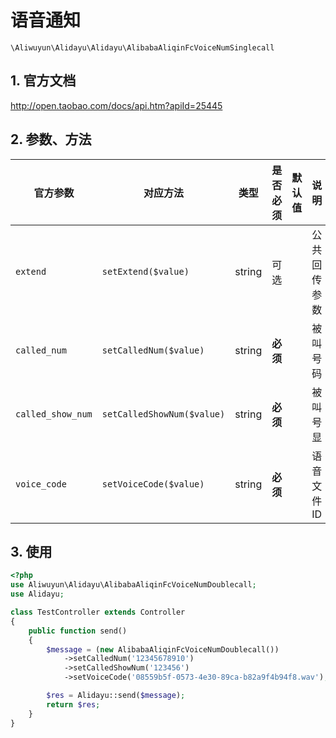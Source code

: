# 语音通知

`\Aliwuyun\Alidayu\Alidayu\AlibabaAliqinFcVoiceNumSinglecall`

## 1. 官方文档

http://open.taobao.com/docs/api.htm?apiId=25445

## 2. 参数、方法

|官方参数|对应方法|类型|是否必须|默认值|说明|
|----|----|----|----|----|----|
|`extend`|`setExtend($value)`|string|可选| |公共回传参数|
|`called_num`|`setCalledNum($value)`|string|**必须**| |被叫号码|
|`called_show_num`|`setCalledShowNum($value)`|string|**必须**| |被叫号显|
|`voice_code`|`setVoiceCode($value)`|string|**必须**| |语音文件ID|

## 3. 使用

```php
<?php
use Aliwuyun\Alidayu\AlibabaAliqinFcVoiceNumDoublecall;
use Alidayu;

class TestController extends Controller
{
    public function send()
    {
        $message = (new AlibabaAliqinFcVoiceNumDoublecall())
            ->setCalledNum('12345678910')
            ->setCalledShowNum('123456')
            ->setVoiceCode('08559b5f-0573-4e30-89ca-b82a9f4b94f8.wav');

        $res = Alidayu::send($message);
        return $res;
    }
}
```
